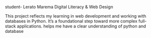 student- Lerato Marema
Digital Literacy & Web Design

This project reflects my learning in web development and working with databases in Python. It’s a foundational step toward more complex full-stack applications.
helps me have a clear understanding of python and database
